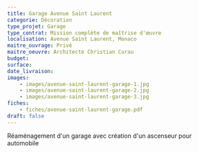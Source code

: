 ```yaml
---
title: Garage Avenue Saint Laurent
categorie: Décoration
type_projet: Garage
type_contrat: Mission complète de maîtrise d'œuvre
localisation: Avenue Saint Laurent, Monaco
maitre_ouvrage: Privé
maitre_oeuvre: Architecte Christian Curau
budget:
surface:
date_livraison:
images:
    - images/avenue-saint-laurent-garage-1.jpg
    - images/avenue-saint-laurent-garage-2.jpg
    - images/avenue-saint-laurent-garage-3.jpg
fiches:
    - fiches/avenue-saint-laurent-garage.pdf
draft: false
---
```

Réaménagement d'un garage avec création d'un ascenseur pour automobile
